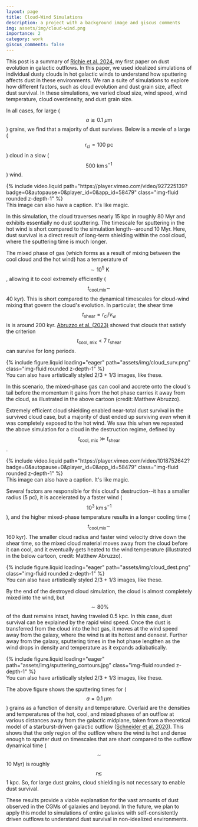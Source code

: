 ```yaml
---
layout: page
title: Cloud-Wind Simulations
description: a project with a background image and giscus comments
img: assets/img/cloud-wind.png
importance: 2
category: work
giscus_comments: false
---
```


This post is a summary of [Richie et al. 2024](https://ui.adsabs.harvard.edu/abs/2024arXiv240303711R/abstract), my first paper on dust evolution in galactic outflows. In this paper, we used idealized simulations of individual dusty clouds in hot galactic winds to understand how sputtering affects dust in these environments. We ran a suite of simulations to explore how different factors, such as cloud evolution and dust grain size, affect dust survival. In these simulations, we varied cloud size, wind speed, wind temperature, cloud overdensity, and dust grain size. 

In all cases, for large ($$a\gtrsim0.1~{\mu\text{m}}$$) grains, we find that a majority of dust survives. Below is a movie of a large ($$ r_\text{cl}=100~\text{pc} $$) cloud in a slow ($$500~\text{km}\,\text{s}^{-1}$$) wind.

<div class="row justify-content-center">
    {% include video.liquid path="https://player.vimeo.com/video/927225139?badge=0&amp;autopause=0&amp;player_id=0&amp;app_id=58479" class="img-fluid rounded z-depth-1" %}
</div>
<div class="caption">
    This image can also have a caption. It's like magic.
</div>

In this simulation, the cloud traverses nearly 15 kpc in roughly 80 Myr and exhibits essentially no dust sputtering. The timescale for sputtering in the hot wind is short compared to the simulation length--around 10 Myr. Here, dust survival is a direct result of long-term shielding within the cool cloud, where the sputtering time is much longer. 

The mixed phase of gas (which forms as a result of mixing between the cool cloud and the hot wind) has a temperature of $$\sim10^5~\text{K}$$, allowing it to cool extremely efficiently ($$t_\text{cool,mix}\sim$$40 kyr). This is short compared to the dynamical timescales for cloud-wind mixing that govern the cloud's evolution. In particular, the shear time $$t_\text{shear}=r_\text{cl}/v_\text{w}$$ is is around 200 kyr. [Abruzzo et al. (2023)](https://ui.adsabs.harvard.edu/abs/2023arXiv230703228A/abstract) showed that clouds that satisfy the criterion $$t_\text{cool, mix} < 7~t_\text{shear}$$ can survive for long periods.

<div class="row justify-content-center">
    <div class="col-md-6 offset-md-3">
        {% include figure.liquid loading="eager" path="assets/img/cloud_surv.png" class="img-fluid rounded z-depth-1" %}
    </div>
</div>
<div class="caption">
    You can also have artistically styled 2/3 + 1/3 images, like these.
</div>

In this scenario, the mixed-phase gas can cool and accrete onto the cloud's tail before the momentum it gains from the hot phase carries it away from the cloud, as illustrated in the above cartoon (credit: Matthew Abruzzo).

Extremely efficient cloud shielding enabled near-total dust survival in the survived cloud case, but a majority of dust ended up surviving _even_ when it was completely exposed to the hot wind. We saw this when we repeated the above simulation for a cloud in the destruction regime, defined by $$t_\text{cool, mix} \gg t_\text{shear}$$.

<div class="row justify-content-center">
    {% include video.liquid path="https://player.vimeo.com/video/1018752642?badge=0&amp;autopause=0&amp;player_id=0&amp;app_id=58479" class="img-fluid rounded z-depth-1" %}
</div>
<div class="caption">
    This image can also have a caption. It's like magic.
</div>

Several factors are responsible for this cloud's destruction--it has a smaller radius (5 pc), it is accelerated by a faster wind ($$10^3~\text{km}\,\text{s}^{-1}$$), and the higher mixed-phase temperature results in a longer cooling time ($$t_\text{cool,mix}\sim$$160 kyr). The smaller cloud radius and faster wind velocity drive down the shear time, so the mixed cloud material moves away from the cloud before it can cool, and it eventually gets heated to the wind temperature (illustrated in the below cartoon, credit: Matthew Abruzzo).

<div class="row justify-content-sm-center">
    {% include figure.liquid loading="eager" path="assets/img/cloud_dest.png" class="img-fluid rounded z-depth-1" %}
</div>
<div class="caption">
    You can also have artistically styled 2/3 + 1/3 images, like these.
</div>

By the end of the destroyed cloud simulation, the cloud is almost completely mixed into the wind, but $$ \sim80\% $$ of the dust remains intact, having traveled 0.5 kpc. In this case, dust survival can be explained by the rapid wind speed. Once the dust is transferred from the cloud into the hot gas, it moves at the wind speed away from the galaxy, where the wind is at its hottest and densest. Further away from the galaxy, sputtering times in the hot phase lengthen as the wind drops in density and temperature as it expands adiabatically.

<div class="row justify-content-sm-center">
    {% include figure.liquid loading="eager" path="assets/img/sputtering_contours.jpg" class="img-fluid rounded z-depth-1" %}
</div>
<div class="caption">
    You can also have artistically styled 2/3 + 1/3 images, like these.
</div>

The above figure shows the sputtering times for ($$a=0.1~{\mu\text{m}}$$) grains as a function of density and temperature. Overlaid are the densities and temperatures of the hot, cool, and mixed phases of an outflow at various distances away from the galactic midplane, taken from a theoretical model of a starburst-driven galactic outflow ([Schneider et al. 2020](https://ui.adsabs.harvard.edu/abs/2020ApJ...895...43S/abstract)). This shows that the only region of the outflow where the wind is hot and dense enough to sputter dust on timescales that are short compared to the outflow dynamical time ($$\sim$$10 Myr) is roughly $$r\lesssim$$1 kpc. So, for large dust grains, cloud shielding is not necessary to enable dust survival.

These results provide a viable explanation for the vast amounts of dust observed in the CGMs of galaxies and beyond. In the future, we plan to apply this model to simulations of entire galaxies with self-consistently driven outflows to understand dust survival in non-idealized environments.

